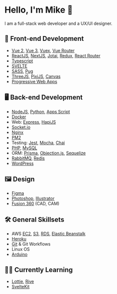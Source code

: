 # Hello, I'm Mike 👋
I am a full-stack web developer and a UX/UI designer. 

## 🎨 Front-end Development
- [Vue 2](https://vuejs.org/), [Vue 3](https://v3.vuejs.org/), [Vuex](https://vuex.vuejs.org/), [Vue Router](https://router.vuejs.org/)
- [ReactJS](https://reactjs.org/), [NextJS](https://nextjs.org/), [Jotai](https://jotai.org/), [Redux](https://redux.js.org/), [React Router](https://reactrouter.com/)
- [Typescript](https://www.typescriptlang.org/)
- [SVELTE](https://svelte.dev/)
- [SASS](https://sass-lang.com/), [Pug](https://pugjs.org/api/getting-started.html)
- [ThreeJS](https://threejs.org/), [PixiJS](https://pixijs.com/), [Canvas](https://developer.mozilla.org/en-US/docs/Web/API/Canvas_API)
- [Progressive Web Apps](https://developer.mozilla.org/en-US/docs/Web/Progressive_web_apps)

## 🖥️ Back-end Development
- [NodeJS](https://nodejs.org/), [Python](https://www.python.org/), [Apps Script](https://developers.google.com/apps-script)
- [Docker](https://www.docker.com/)
- Web: [Express](https://expressjs.com/), [HapiJS](https://hapi.dev/)
- [Socket.io](https://socket.io/)
- [Nginx](https://www.nginx.com/)
- [PM2](https://pm2.keymetrics.io/docs/usage/quick-start/)
- Testing: [Jest](https://jestjs.io/), [Mocha](https://mochajs.org/), [Chai](https://www.chaijs.com/)
- [PHP](https://www.php.net/), [MySQL](https://www.mysql.com/)
- ORM: [Prisma](https://www.prisma.io/), [Objection.js](https://vincit.github.io/objection.js/), [Sequelize](https://sequelize.org/)
- [RabbitMQ](https://www.rabbitmq.com/), [Redis](https://redis.io/)
- [WordPress](https://wordpress.com/)

## 🖼️ Design
- [Figma](https://figma.com/)
- [Photoshop](https://www.adobe.com/sea/products/photoshop.html), [Illustrator](https://www.adobe.com/sea/products/illustrator.html)
- [Fusion 360](https://asean.autodesk.com/products/fusion-360/overview) (CAD, CAM)

## 🛠️ General Skillsets
- AWS [EC2](https://aws.amazon.com/ec2/), [S3](https://aws.amazon.com/s3/), [RDS](https://aws.amazon.com/rds/), [Elastic Beanstalk](https://aws.amazon.com/elasticbeanstalk/)
- [Heroku](https://www.heroku.com/)
- [Git](https://git-scm.com/) & Git Workflows
- Linux OS
- [Arduino](https://www.arduino.cc/)

## 🧑‍💻 Currently Learning
- [Lottie](https://lottiefiles.com/), [Rive](https://rive.app/)
- [SvelteKit](https://kit.svelte.dev/)
